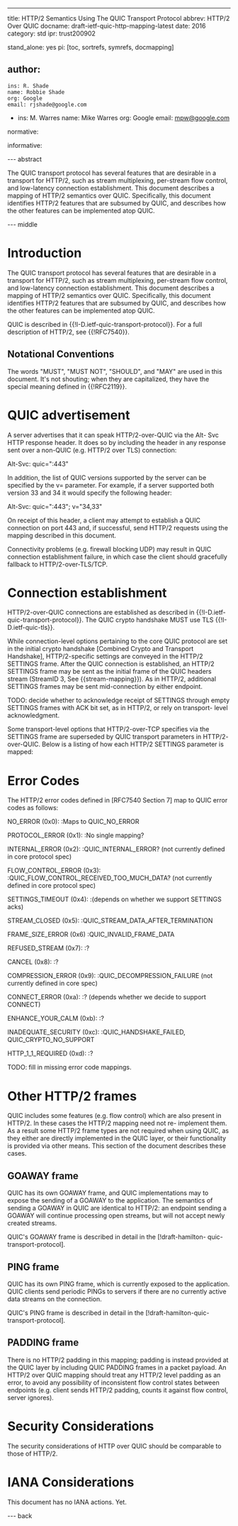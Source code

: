 ---
title: HTTP/2 Semantics Using The QUIC Transport Protocol
abbrev: HTTP/2 Over QUIC
docname: draft-ietf-quic-http-mapping-latest
date: 2016
category: std
ipr: trust200902

stand_alone: yes
pi: [toc, sortrefs, symrefs, docmapping]

author:
 -
    ins: R. Shade
    name: Robbie Shade
    org: Google
    email: rjshade@google.com
 -
    ins: M. Warres
    name: Mike Warres
    org: Google
    email: mpw@google.com

normative:

informative:


--- abstract


The QUIC transport protocol has several features that are desirable
in a transport for HTTP/2, such as stream multiplexing, per-stream
flow control, and low-latency connection establishment.  This
document describes a mapping of HTTP/2 semantics over QUIC.
Specifically, this document identifies HTTP/2 features that are
subsumed by QUIC, and describes how the other features can be
implemented atop QUIC.

--- middle

# Introduction

The QUIC transport protocol has several features that are desirable
in a transport for HTTP/2, such as stream multiplexing, per-stream
flow control, and low-latency connection establishment.  This
document describes a mapping of HTTP/2 semantics over QUIC.
Specifically, this document identifies HTTP/2 features that are
subsumed by QUIC, and describes how the other features can be
implemented atop QUIC.

QUIC is described in {{!I-D.ietf-quic-transport-protocol}}.  For a
full description of HTTP/2, see {{!RFC7540}}.

## Notational Conventions

The words "MUST", "MUST NOT", "SHOULD", and "MAY" are used in this document.
It's not shouting; when they are capitalized, they have the special meaning
defined in {{!RFC2119}}.


# QUIC advertisement

A server advertises that it can speak HTTP/2-over-QUIC via the Alt-
Svc HTTP response header.  It does so by including the header in any
response sent over a non-QUIC (e.g.  HTTP/2 over TLS) connection:

   Alt-Svc: quic=":443"

In addition, the list of QUIC versions supported by the server can be
specified by the v= parameter.  For example, if a server supported
both version 33 and 34 it would specify the following header:

   Alt-Svc: quic=":443"; v="34,33"

On receipt of this header, a client may attempt to establish a QUIC
connection on port 443 and, if successful, send HTTP/2 requests using
the mapping described in this document.

Connectivity problems (e.g. firewall blocking UDP) may result in QUIC
connection establishment failure, in which case the client should
gracefully fallback to HTTP/2-over-TLS/TCP.


# Connection establishment

HTTP/2-over-QUIC connections are established as described in
{{!I-D.ietf-quic-transport-protocol}}.  The QUIC crypto handshake MUST
use TLS {{!I-D.ietf-quic-tls}}.

While connection-level options pertaining to the core QUIC protocol
are set in the initial crypto handshake [Combined Crypto and
Transport Handshake], HTTP/2-specific settings are conveyed in the
HTTP/2 SETTINGS frame.  After the QUIC connection is established, an
HTTP/2 SETTINGS frame may be sent as the initial frame of the QUIC
headers stream (StreamID 3, See {{stream-mapping}}).  As in HTTP/2,
additional SETTINGS frames may be sent mid-connection by either
endpoint.

TODO: decide whether to acknowledge receipt of SETTINGS through empty
  SETTINGS frames with ACK bit set, as in HTTP/2, or rely on transport-
  level acknowledgment.

Some transport-level options that HTTP/2-over-TCP specifies via the
SETTINGS frame are superseded by QUIC transport parameters in HTTP/2-
over-QUIC.  Below is a listing of how each HTTP/2 SETTINGS parameter
is mapped:



# Error Codes

The HTTP/2 error codes defined in [RFC7540 Section 7] map to QUIC
error codes as follows:

NO_ERROR (0x0):
  :Maps to QUIC_NO_ERROR

PROTOCOL_ERROR (0x1):
  :No single mapping?

INTERNAL_ERROR (0x2):
  :QUIC_INTERNAL_ERROR? (not currently defined in core protocol
         spec)

FLOW_CONTROL_ERROR (0x3):
  :QUIC_FLOW_CONTROL_RECEIVED_TOO_MUCH_DATA? (not currently
         defined in core protocol spec)

SETTINGS_TIMEOUT (0x4):
  :(depends on whether we support SETTINGS acks)

STREAM_CLOSED (0x5):
  :QUIC_STREAM_DATA_AFTER_TERMINATION

FRAME_SIZE_ERROR (0x6)
  :QUIC_INVALID_FRAME_DATA

REFUSED_STREAM (0x7):
  :?

CANCEL (0x8):
  :?

COMPRESSION_ERROR (0x9):
  :QUIC_DECOMPRESSION_FAILURE (not currently defined in core spec)

CONNECT_ERROR (0xa):
  :? (depends whether we decide to support CONNECT)

ENHANCE_YOUR_CALM (0xb):
  :?

INADEQUATE_SECURITY (0xc):
  :QUIC_HANDSHAKE_FAILED, QUIC_CRYPTO_NO_SUPPORT

HTTP_1_1_REQUIRED (0xd):
  :?

TODO: fill in missing error code mappings.

# Other HTTP/2 frames

QUIC includes some features (e.g. flow control) which are also
present in HTTP/2.  In these cases the HTTP/2 mapping need not re-
implement them.  As a result some HTTP/2 frame types are not required
when using QUIC, as they either are directly implemented in the QUIC
layer, or their functionality is provided via other means.  This
section of the document describes these cases.

## GOAWAY frame

QUIC has its own GOAWAY frame, and QUIC implementations may to expose
the sending of a GOAWAY to the application.  The semantics of sending
a GOAWAY in QUIC are identical to HTTP/2: an endpoint sending a
GOAWAY will continue processing open streams, but will not accept
newly created streams.

QUIC's GOAWAY frame is described in detail in the [!draft-hamilton-
quic-transport-protocol].

## PING frame

QUIC has its own PING frame, which is currently exposed to the
application.  QUIC clients send periodic PINGs to servers if there
are no currently active data streams on the connection.

QUIC's PING frame is described in detail in the [!draft-hamilton-quic-
transport-protocol].

## PADDING frame

There is no HTTP/2 padding in this mapping; padding is instead
provided at the QUIC layer by including QUIC PADDING frames in a
packet payload.  An HTTP/2 over QUIC mapping should treat any HTTP/2
level padding as an error, to avoid any possibility of inconsistent
flow control states between endpoints (e.g. client sends HTTP/2
padding, counts it against flow control, server ignores).

# Security Considerations

The security considerations of HTTP over QUIC should be comparable to
those of HTTP/2.


# IANA Considerations

This document has no IANA actions.  Yet.



--- back

